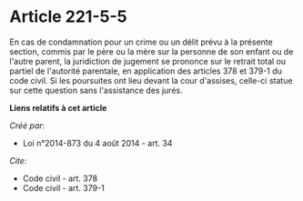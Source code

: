 # Article 221-5-5

En cas de condamnation pour un crime ou un délit prévu à la présente section, commis par le père ou la mère sur la personne
de son enfant ou de l'autre parent, la juridiction de jugement se prononce sur le retrait total ou partiel de l'autorité
parentale, en application des articles 378 et 379-1 du code civil. Si les poursuites ont lieu devant la cour d'assises,
celle-ci statue sur cette question sans l'assistance des jurés.

**Liens relatifs à cet article**

_Créé par_:

  - Loi n°2014-873 du 4 août 2014 - art. 34

_Cite_:

  - Code civil - art. 378
  - Code civil - art. 379-1
